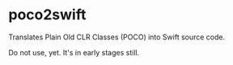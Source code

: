 # poco2swift
Translates Plain Old CLR Classes (POCO) into Swift source code.

Do not use, yet. It's in early stages still.
